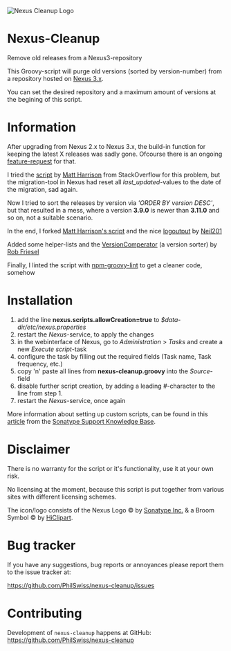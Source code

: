 ![Nexus Cleanup Logo](https://repository-images.githubusercontent.com/284816242/b3c14d00-4a24-11eb-9336-4d5fc17af16b)

Nexus-Cleanup
=============

Remove old releases from a Nexus3-repository

This Groovy-script will purge old versions (sorted by version-number) from a repository hosted on [Nexus 3.x](https://www.sonatype.com/nexus-repository-oss).

You can set the desired repository and a maximum amount of versions at the begining of this script.


Information
===========

After upgrading from Nexus 2.x to Nexus 3.x, the build-in function for keeping the latest X releases was sadly gone.
Ofcourse there is an ongoing [feature-request](https://issues.sonatype.org/browse/NEXUS-10821) for that.
 
I tried the [script](https://stackoverflow.com/a/45894920) by [Matt Harrison](https://stackoverflow.com/users/1267396/matt-harrison) from StackOverflow for this problem, but the migration-tool in Nexus had reset all _last_updated_-values to the date of the migration, sad again.
 
Now I tried to sort the releases by version via *'ORDER BY version DESC'*, but that resulted in a mess,
where a version **3.9.0** is newer than **3.11.0** and so on, not a suitable scenario.

In the end, I forked [Matt Harrison's script](https://stackoverflow.com/a/45894920) and the nice [logoutput](https://stackoverflow.com/a/57604767) by [Neil201](https://stackoverflow.com/users/5998653/neil201)

Added some helper-lists and the [VersionComperator](https://gist.github.com/founddrama/971284) (a version sorter) by [Rob Friesel](https://gist.github.com/founddrama)

Finally, I linted the script with [npm-groovy-lint](https://github.com/nvuillam/npm-groovy-lint) to get a cleaner code, somehow

Installation
============

1. add the line **nexus.scripts.allowCreation=true** to *$data-dir/etc/nexus.properties*
2. restart the *Nexus*-service, to apply the changes
3. in the webinterface of Nexus, go to *Administration* > *Tasks* and create a new *Execute script*-task
4. configure the task by filling out the required fields (Task name, Task frequency, etc.)
5. copy 'n' paste all lines from **nexus-cleanup.groovy** into the *Source*-field
6. disable further script creation, by adding a leading *#*-character to the line from step 1.
7. restart the *Nexus*-service, once again

More information about setting up custom scripts, can be found in this [article](https://support.sonatype.com/hc/en-us/articles/360045220393-Scripting-Nexus-Repository-Manager-3) from the [Sonatype Support Knowledge Base](https://support.sonatype.com/hc/en-us).


Disclaimer
===========

There is no warranty for the script or it's functionality, use it at your own risk. 

No licensing at the moment, because this script is put together from various sites with different licensing schemes.

The icon/logo consists of the Nexus Logo © by [Sonatype Inc.](https://www.sonatype.com) & a Broom Symbol © by [HiClipart](https://www.hiclipart.com).


Bug tracker
===========

If you have any suggestions, bug reports or annoyances please report them to the issue tracker at:

https://github.com/PhilSwiss/nexus-cleanup/issues


Contributing
============

Development of `nexus-cleanup` happens at GitHub: https://github.com/PhilSwiss/nexus-cleanup
